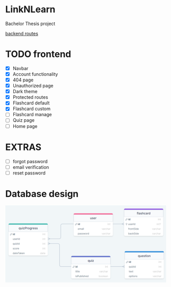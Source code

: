 # LinkNLearn

Bachelor Thesis project

[backend routes](./backend/README.md)

# TODO frontend

-   [x] Navbar
-   [x] Account functionality
-   [x] 404 page
-   [x] Unauthorized page
-   [x] Dark theme
-   [x] Protected routes
-   [x] Flashcard default
-   [x] Flashcard custom
-   [ ] Flashcard manage
-   [ ] Quiz page
-   [ ] Home page

# EXTRAS

-   [ ] forgot password
-   [ ] email verification
-   [ ] reset password

# Database design

![Database design](backend/database%20design.png)

